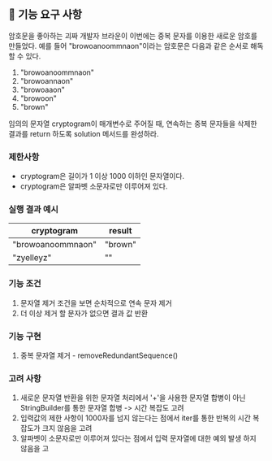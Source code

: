 ## 🚀 기능 요구 사항

암호문을 좋아하는 괴짜 개발자 브라운이 이번에는 중복 문자를 이용한 새로운 암호를 만들었다. 예를 들어 "browoanoommnaon"이라는 암호문은 다음과 같은 순서로 해독할 수 있다.

1. "browoanoommnaon"
2. "browoannaon"
3. "browoaaon"
4. "browoon"
5. "brown"

임의의 문자열 cryptogram이 매개변수로 주어질 때, 연속하는 중복 문자들을 삭제한 결과를 return 하도록 solution 메서드를 완성하라.

### 제한사항

- cryptogram은 길이가 1 이상 1000 이하인 문자열이다.
- cryptogram은 알파벳 소문자로만 이루어져 있다.

### 실행 결과 예시

| cryptogram | result |
| --- | --- |
| "browoanoommnaon" | "brown" |
| "zyelleyz" | "" |

### 기능 조건
1. 문자열 제거 조건을 보면 순차적으로 연속 문자 제거
2. 더 이상 제거 할 문자가 없으면 결과 값 반환

### 기능 구현
1. 중복 문자열 제거 - removeRedundantSequence()

### 고려 사항
1. 새로운 문자열 반환을 위한 문자열 처리에서 '+'을 사용한 문자열 합병이 아닌 StringBuilder를 통한 문자열 합병 -> 시간 복잡도 고려
2. 입력값의 제한 사항이 1000자를 넘지 않는다는 점에서 iter를 통한 반복의 시간 복잡도가 크지 않음을 고려
3. 알파벳이 소문자로만 이루어져 있다는 점에서 입력 문자열에 대한 예외 발생 하지 않음을 고
